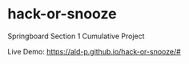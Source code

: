 # hack-or-snooze
Springboard Section 1 Cumulative Project

Live Demo: https://ald-p.github.io/hack-or-snooze/#
